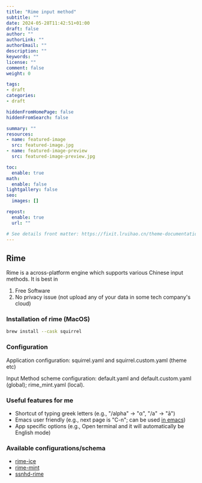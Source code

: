 ```yaml
---
title: "Rime input method"
subtitle: ""
date: 2024-05-28T11:42:51+01:00
draft: false
author: ""
authorLink: ""
authorEmail: ""
description: ""
keywords: ""
license: ""
comment: false
weight: 0

tags:
- draft
categories:
- draft

hiddenFromHomePage: false
hiddenFromSearch: false

summary: ""
resources:
- name: featured-image
  src: featured-image.jpg
- name: featured-image-preview
  src: featured-image-preview.jpg

toc:
  enable: true
math:
  enable: false
lightgallery: false
seo:
  images: []

repost:
  enable: true
  url: ""

# See details front matter: https://fixit.lruihao.cn/theme-documentation-content/#front-matter
---
```


<!--more-->

## Rime
Rime is a across-platform engine which supports various Chinese input methods. It is best in

1. Free Software
2. No privacy issue (not upload any of your data in some tech company's cloud)

### Installation of rime (MacOS)

``` bash
brew install --cask squirrel
```

### Configuration

Application configuration:  squirrel.yaml and squirrel.custom.yaml (theme etc)

Input Method scheme configuration: default.yaml and default.custom.yaml (global); rime_mint.yaml (local).


### Useful features for me
* Shortcut of typing greek letters (e.g., "/alpha" -> "α", "/a" -> "ā")
* Emacs user friendly (e.g., next page is "C-n"; can be used [in emacs](https://github.com/DogLooksGood/emacs-rime))
* App specific options (e.g., Open terminal and it will automatically be English mode)


### Available configurations/schema

* [rime-ice](https://github.com/iDvel/rime-ice)
* [rime-mint](https://github.com/ayaka14732/awesome-rime)
* [ssnhd-rime](https://github.com/ssnhd/rime)
